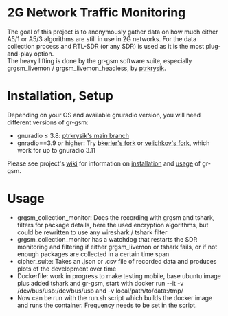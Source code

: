 2G Network Traffic Monitoring
=============================
The goal of this project is to anonymously gather data on how much either A5/1 or A5/3 algorithms are still in use in 2G networks.
For the data collection process and RTL-SDR (or any SDR) is used as it is the most plug-and-play option.  
The heavy lifting is done by the gr-gsm software suite, especially grgsm_livemon / grgsm_livemon_headless, by [ptrkrysik](https://github.com/ptrkrysik/gr-gsm).

Installation, Setup
======================
Depending on your OS and available gnuradio version, you will need different versions of gr-gsm:
* gnuradio $\leq$ 3.8: [ptrkrysik's main branch](https://github.com/ptrkrysik/gr-gsm)
* gnradio==3.9 or higher: Try [bkerler's fork](https://github.com/bkerler/gr-gsm) or [velichkov's fork](https://github.com/bkerler/gr-gsm), which work for up to gnuradio 3.11  


Please see project's [wiki](https://osmocom.org/projects/gr-gsm/wiki/index) for information on [installation](https://osmocom.org/projects/gr-gsm/wiki/Installation) and [usage](https://github.com/ptrkrysik/gr-gsm/wiki/Usage) of gr-gsm.
                
Usage
======================

* grgsm_collection_monitor: Does the recording with grgsm and tshark, filters for package details, here the used encryption algorithms,
but could be rewritten to use any wireshark / tshark filter
* grgsm_collection_monitor has a watchdog that restarts the SDR monitoring and filtering if either grgsm_livemon or tshark fails, or if not enough packages are collected in a certain time span
* cipher_suite: Takes an .json or .csv file of recorded data and produces plots of the development over time
* Dockerfile: work in progress to make testing mobile, base ubuntu image plus added tshark and gr-gsm, start with 
docker run --it -v /dev/bus/usb:/dev/bus/usb and -v local/path/to/data:/tmp/ 
* Now can be run with the run.sh script which builds the docker image and runs the container. Frequency needs to be set in the script.
